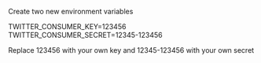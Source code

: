Create two new environment variables

TWITTER_CONSUMER_KEY=123456
TWITTER_CONSUMER_SECRET=12345-123456

Replace 123456 with your own key and 12345-123456 with your own secret

